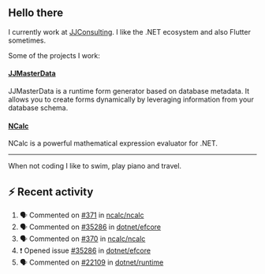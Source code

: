 ## Hello there 

I currently work at [JJConsulting](https://www.github.com/jjconsulting). I like the .NET ecosystem and also Flutter sometimes. 

Some of the projects I work:
#### [JJMasterData](https://www.github.com/jjconsulting/JJMasterData) 
JJMasterData is a runtime form generator based on database metadata. It allows you to create forms dynamically by leveraging information from your database schema.

#### [NCalc](https://www.github.com/ncalc/ncalc) 
NCalc is a powerful mathematical expression evaluator for .NET.

---

When not coding I like to swim, play piano and travel.
<!--
I also have a tailless cat:

<img src="https://github.com/user-attachments/assets/43e65a0e-6603-42f2-bd36-d203384d9c81" width="150"/>
-->
<!--Easter egg for you reading the source 🥚 https://www.youtube.com/watch?v=dQw4w9WgXcQ-->


## ⚡ Recent activity

<!--START_SECTION:activity-->
1. 🗣 Commented on [#371](https://github.com/ncalc/ncalc/issues/371#issuecomment-2525077059) in [ncalc/ncalc](https://github.com/ncalc/ncalc)
2. 🗣 Commented on [#35286](https://github.com/dotnet/efcore/issues/35286#issuecomment-2524699463) in [dotnet/efcore](https://github.com/dotnet/efcore)
3. 🗣 Commented on [#370](https://github.com/ncalc/ncalc/issues/370#issuecomment-2524696106) in [ncalc/ncalc](https://github.com/ncalc/ncalc)
4. ❗ Opened issue [#35286](https://github.com/dotnet/efcore/issues/35286) in [dotnet/efcore](https://github.com/dotnet/efcore)
5. 🗣 Commented on [#22109](https://github.com/dotnet/runtime/issues/22109#issuecomment-2512391052) in [dotnet/runtime](https://github.com/dotnet/runtime)
<!--END_SECTION:activity-->
